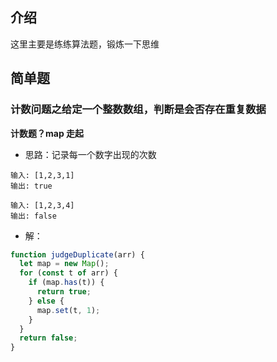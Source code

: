 ## 介绍

这里主要是练练算法题，锻炼一下思维

## 简单题

### 计数问题之给定一个整数数组，判断是会否存在重复数据

**计数题？map 走起**

- 思路：记录每一个数字出现的次数

```
输入: [1,2,3,1]
输出: true

输入: [1,2,3,4]
输出: false
```

- 解：

```js
function judgeDuplicate(arr) {
  let map = new Map();
  for (const t of arr) {
    if (map.has(t)) {
      return true;
    } else {
      map.set(t, 1);
    }
  }
  return false;
}
```
